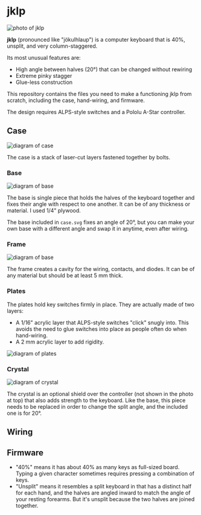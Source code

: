 # jklp

![photo of jklp](https://user-images.githubusercontent.com/238331/74573434-43155d00-4f46-11ea-8c16-44160e10b993.JPG)

**jklp** (pronounced like "jökulhlaup") is a computer keyboard that is 40%, unsplit, and very column-staggered.

Its most unusual features are:
* High angle between halves (20°) that can be changed without rewiring
* Extreme pinky stagger
* Glue-less construction

This repository contains the files you need to make a functioning jklp from scratch, including the case, hand-wiring, and firmware.

The design requires ALPS-style switches and a Pololu A-Star controller.

## Case

![diagram of case](https://user-images.githubusercontent.com/238331/74681252-83fcb400-5188-11ea-9273-33d56c56d01d.png)

The case is a stack of laser-cut layers fastened together by bolts.

### Base

![diagram of base](https://user-images.githubusercontent.com/238331/74681918-35501980-518a-11ea-973c-642ae579af5a.png)

The base is single piece that holds the halves of the keyboard together and fixes their angle with respect to one another. It can be of any thickness or material. I used 1/4" plywood.

The base included in `case.svg` fixes an angle of 20°, but you can make your own base with a different angle and swap it in anytime, even after wiring.

### Frame

![diagram of base](https://user-images.githubusercontent.com/238331/74682049-94159300-518a-11ea-898a-348a0ce69fe8.png)

The frame creates a cavity for the wiring, contacts, and diodes. It can be of any material but should be at least 5 mm thick.

### Plates

The plates hold key switches firmly in place. They are actually made of two layers:
* A 1/16" acrylic layer that ALPS-style switches "click" snugly into. This avoids the need to glue switches into place as people often do when hand-wiring.
* A 2 mm acrylic layer to add rigidity.

![diagram of plates](https://user-images.githubusercontent.com/238331/74682100-ba3b3300-518a-11ea-9568-aab6cd259947.png)

### Crystal

![diagram of crystal](https://user-images.githubusercontent.com/238331/74682170-ed7dc200-518a-11ea-9cc5-e79c02d5a6ec.png)

The crystal is an optional shield over the controller (not shown in the photo at top) that also adds strength to the keyboard. Like the base, this piece needs to be replaced in order to change the split angle, and the included one is for 20°.

## Wiring

## Firmware

* "40%" means it has about 40% as many keys as full-sized board. Typing a given character sometimes requires pressing a combination of keys.
* "Unsplit" means it resembles a split keyboard in that has a distinct half for each hand, and the halves are angled inward to match the angle of your resting forearms. But it's unsplit because the two halves are joined together.
